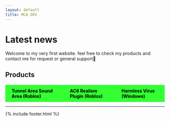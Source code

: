 ```yaml
---
layout: default
title: MCA DEV
---
```


# Latest news

Welcome to my very first website. feel free to check my products and contact me for request or general support🍕

<script async src="https://pagead2.googlesyndication.com/pagead/js/adsbygoogle.js?client=ca-pub-4247948913473559"
     crossorigin="anonymous"></script>

## Products

<div style="display: flex; justify-content: space-around; margin-top: 20px;">
  <a href="tesa.html" style="padding: 10px 20px; background-color: #33ff33; color: black; text-decoration: none; font-weight: bold;">Tunnel Area Sound Area (Roblox)</a>
  <a href="AC6_Realism.html" style="padding: 10px 20px; background-color: #33ff33; color: black; text-decoration: none; font-weight: bold;">AC6 Realism Plugin (Roblox)</a>
  <a href="Harmless_Virus" style="padding: 10px 20px; background-color: #33ff33; color: black; text-decoration: none; font-weight: bold;">Harmless Virus (Windows)</a>
</div>

---

{% include footer.html %}
